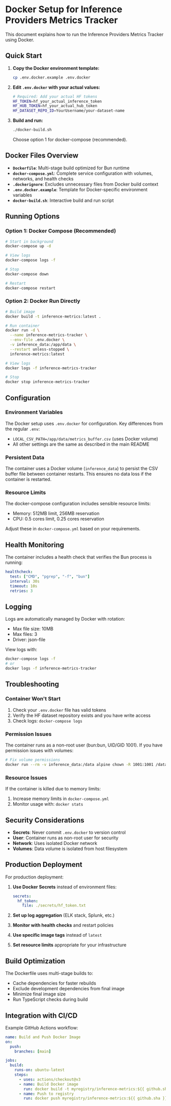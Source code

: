 # Docker Setup for Inference Providers Metrics Tracker

This document explains how to run the Inference Providers Metrics Tracker using Docker.

## Quick Start

1. **Copy the Docker environment template:**
   ```bash
   cp .env.docker.example .env.docker
   ```

2. **Edit `.env.docker` with your actual values:**
   ```bash
   # Required: Add your actual HF tokens
   HF_TOKEN=hf_your_actual_inference_token
   HF_HUB_TOKEN=hf_your_actual_hub_token
   HF_DATASET_REPO_ID=YourUsername/your-dataset-name
   ```

3. **Build and run:**
   ```bash
   ./docker-build.sh
   ```
   Choose option 1 for docker-compose (recommended).

## Docker Files Overview

- **`Dockerfile`**: Multi-stage build optimized for Bun runtime
- **`docker-compose.yml`**: Complete service configuration with volumes, networks, and health checks
- **`.dockerignore`**: Excludes unnecessary files from Docker build context
- **`.env.docker.example`**: Template for Docker-specific environment variables
- **`docker-build.sh`**: Interactive build and run script

## Running Options

### Option 1: Docker Compose (Recommended)

```bash
# Start in background
docker-compose up -d

# View logs
docker-compose logs -f

# Stop
docker-compose down

# Restart
docker-compose restart
```

### Option 2: Docker Run Directly

```bash
# Build image
docker build -t inference-metrics:latest .

# Run container
docker run -d \
  --name inference-metrics-tracker \
  --env-file .env.docker \
  -v inference_data:/app/data \
  --restart unless-stopped \
  inference-metrics:latest

# View logs
docker logs -f inference-metrics-tracker

# Stop
docker stop inference-metrics-tracker
```

## Configuration

### Environment Variables

The Docker setup uses `.env.docker` for configuration. Key differences from the regular `.env`:

- `LOCAL_CSV_PATH=/app/data/metrics_buffer.csv` (uses Docker volume)
- All other settings are the same as described in the main README

### Persistent Data

The container uses a Docker volume (`inference_data`) to persist the CSV buffer file between container restarts. This ensures no data loss if the container is restarted.

### Resource Limits

The docker-compose configuration includes sensible resource limits:
- Memory: 512MB limit, 256MB reservation
- CPU: 0.5 cores limit, 0.25 cores reservation

Adjust these in `docker-compose.yml` based on your requirements.

## Health Monitoring

The container includes a health check that verifies the Bun process is running:
```yaml
healthcheck:
  test: ["CMD", "pgrep", "-f", "bun"]
  interval: 30s
  timeout: 10s
  retries: 3
```

## Logging

Logs are automatically managed by Docker with rotation:
- Max file size: 10MB
- Max files: 3
- Driver: json-file

View logs with:
```bash
docker-compose logs -f
# or
docker logs -f inference-metrics-tracker
```

## Troubleshooting

### Container Won't Start

1. Check your `.env.docker` file has valid tokens
2. Verify the HF dataset repository exists and you have write access
3. Check logs: `docker-compose logs`

### Permission Issues

The container runs as a non-root user (bun:bun, UID/GID 1001). If you have permission issues with volumes:

```bash
# Fix volume permissions
docker run --rm -v inference_data:/data alpine chown -R 1001:1001 /data
```

### Resource Issues

If the container is killed due to memory limits:
1. Increase memory limits in `docker-compose.yml`
2. Monitor usage with: `docker stats`

## Security Considerations

- **Secrets**: Never commit `.env.docker` to version control
- **User**: Container runs as non-root user for security
- **Network**: Uses isolated Docker network
- **Volumes**: Data volume is isolated from host filesystem

## Production Deployment

For production deployment:

1. **Use Docker Secrets** instead of environment files:
   ```yaml
   secrets:
     hf_token:
       file: ./secrets/hf_token.txt
   ```

2. **Set up log aggregation** (ELK stack, Splunk, etc.)

3. **Monitor with health checks** and restart policies

4. **Use specific image tags** instead of `latest`

5. **Set resource limits** appropriate for your infrastructure

## Build Optimization

The Dockerfile uses multi-stage builds to:
- Cache dependencies for faster rebuilds
- Exclude development dependencies from final image
- Minimize final image size
- Run TypeScript checks during build

## Integration with CI/CD

Example GitHub Actions workflow:

```yaml
name: Build and Push Docker Image
on:
  push:
    branches: [main]

jobs:
  build:
    runs-on: ubuntu-latest
    steps:
      - uses: actions/checkout@v3
      - name: Build Docker image
        run: docker build -t myregistry/inference-metrics:${{ github.sha }} .
      - name: Push to registry
        run: docker push myregistry/inference-metrics:${{ github.sha }}
```